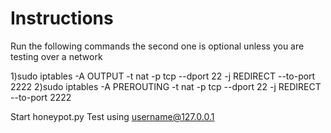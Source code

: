 # Instructions


Run the following commands
the second one is optional unless you are testing over a network

1)sudo iptables -A OUTPUT -t nat -p tcp --dport 22 -j REDIRECT --to-port 2222
2)sudo iptables -A PREROUTING -t nat -p tcp --dport 22 -j REDIRECT --to-port 2222

Start honeypot.py
Test using username@127.0.0.1
